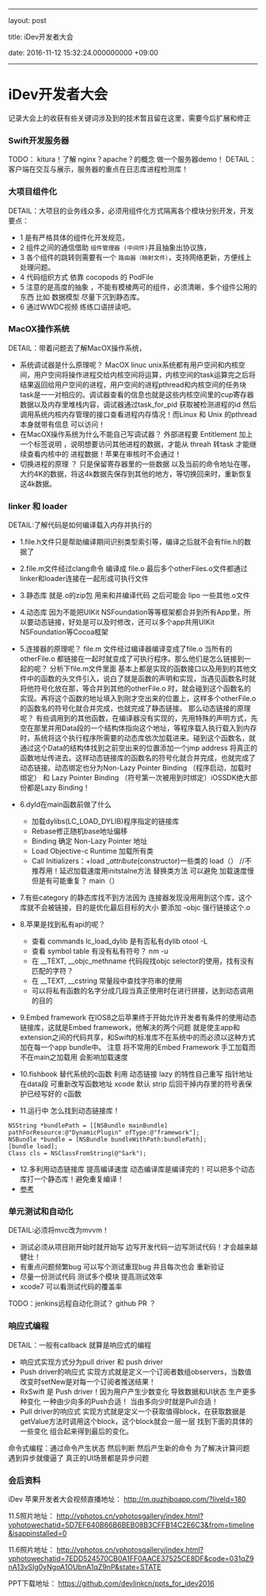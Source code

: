 
---
layout: post

title: iDev开发者大会

date: 2016-11-12 15:32:24.000000000 +09:00

---

# iDev开发者大会


记录大会上的收获有些关键词涉及到的技术暂且留在这里，需要今后扩展和修正


### Swift开发服务器


TODO： kitura！了解 nginx？apache？的概念 做一个服务器demo！ 
DETAIL：客户端在交互与展示，服务器的重点在日志库进程检测库！


### 大项目组件化


DETAIL：大项目的业务线众多，必须用组件化方式隔离各个模块分别开发，开发要点：

+ 1 是有严格具体的组件化开发规范，
+ 2 组件之间的通信借助 `组件管理器 (中间件)`并且抽象出协议族，
+ 3 各个组件的跳转则需要有一个 `路由器（映射文件）`，支持网络更新，方便线上处理问题。
+ 4 代码组织方式 依靠 cocopods 的 PodFile
+ 5 注意的是高度的抽象 ，不能有模棱两可的组件，必须清晰，多个组件公用的东西 比如 数据模型 尽量下沉到静态库。
+ 6 通过WWDC视频 练练口语拼读吧。


### MacOX操作系统

DETAIL：带着问题去了解MacOX操作系统，

+ 系统调试器是什么原理呢？
MacOX linuc unix系统都有用户空间和内核空间，用户空间将操作进程交给内核空间将运算，内核空间的task运算完之后将结果返回给用户空间的进程，用户空间的进程pthread和内核空间的任务块task是一一对相应的。调试器查看的信息也就是这些内核空间里的cup寄存器数据以及内存里堆栈内容，调试器通过task_for_pid 获取被检测进程的id 然后调用系统内核内存管理的接口查看进程内存情况！而Linux 和 Unix 的pthread 本身就带有信息 可以访问！
+ 在MacOX操作系统为什么不能自己写调试器？ 
外部进程要 Entitlement 加上一个标签说明 ，说明想要访问其他进程的数据，才能从 threah 转task 才能继续查看内核中的 进程数据！苹果在审核时不会通过！
+ 切换进程的原理 ？
只是保留寄存器里的一些数据 以及当前的命令地址在哪，大约4K的数据，将这4k数据先保存到其他的地方，等切换回来时，重新恢复这4k数据。


### linker 和 loader


DETAIL:了解代码是如何编译载入内存并执行的

+ 1.file.h文件只是帮助编译期间识别类型索引等，编译之后就不会有file.h的数据了
+ 2.file.m文件经过clang命令 编译成 file.o  最后多个otherFiles.o文件都通过linker和loader连接在一起形成可执行文件
+ 3.静态库 就是.o的zip包 用来和并编译代码 之后可能会 lipo 一些其他.o文件
+ 4.动态库 因为不能把UIKit NSFoundation等等框架都合并到所有App里，所以要动态链接，好处是可以及时修改，还可以多个app共用UIKit NSFoundation等Cocoa框架
+ 5.连接器的原理呢？
file.m 文件经过编译器编译变成了file.o 当所有的otherFile.o 都链接在一起时就变成了可执行程序。那么他们是怎么链接到一起的呢？
分析下file.m文件里面 基本上都是实现的函数接口以及用到的其他文件中的函数的头文件引入，说白了就是函数的声明和实现，当遇见函数名时就将他符号化放在那，等合并到其他的otherFile.o 时，就会碰到这个函数名的实现。再将这个函数的地址填入到刚才空出来的位置上，这样多个otherFile.o 的函数名的符号化就合并完成，也就完成了静态链接。
那么动态链接的原理呢？
有些调用到的其他函数，在编译器没有实现的，先用特殊的声明方式，先空在那里并用Data段的一个结构体指向这个地址，等程序载入执行载入到内存时，系统将这个执行程序所需要的动态库依次加载进来。碰到这个函数名，就通过这个Data的结构体找到之前空出来的位置添加一个jmp address 将真正的函数地址传进去。这样动态链接库的函数名的符号化就合并完成，也就完成了动态链接。动态绑定也分为Non-Lazy Pointer Binding （程序启动，加载时绑定） 和 Lazy Pointer Binding （符号第一次被用到时绑定）iOSSDK绝大部份都是Lazy Binding！

+ 6.dyld在main函数前做了什么
  + 加载dylibs(LC_LOAD_DYLIB)程序指定的链接库
  + Rebase修正随机base地址偏移
  + Binding 确定 Non-Lazy Pointer 地址
  + Load Objective-c Runtime 加载所有类
  + Call Initializers：+load __attribute_(constructor)一些类的 load（） //不推荐用！延迟加载速度用initstalne方法 替换类方法 可以避免 加载速度慢 但是有可能重复？
main（）


+ 7.有些category 的静态库找不到方法因为 连接器发现没用用到这个库，这个库就不会被链接，目的是优化最后目标的大小 要添加 -objc 强行链接这个.o

+ 8.苹果是找到私有api的呢？
  + 查看 commands lc_load_dylib 是有否私有dylib otool -L
  + 查看 symbol table  有没有私有符号？ nm -u
  + 在 __TEXT, __objc_methname 代码段找objc selector的使用，找有没有 匹配的字符？
  + 在 __TEXT, __cstring 常量段中查找字符串的使用 
  + 可以将私有函数的名字分成几段当真正使用时在进行拼接，达到动态调用的目的

+ 9.Embed framework 
在IOS8之后苹果终于开始允许开发者有条件的使用动态链接库，这就是Embed framework，他解决的两个问题
就是使主app和extension之间的代码共享，和Swift的标准库不在系统中的而必须以这种方式加在每一个app bundle中。
注意 将不常用的Embed Framework 手工加载而不在main之加载用 会影响加载速度

+ 10.fishbook 替代系统的c函数
利用 动态链接 lazy 的特性自己重写 指针地址在data段 可重新改写函数地址
xcode 默认 strip 后回干掉内存里的符号表保护已经写好的 c函数

+ 11.运行中 怎么找到动态链接库！
```
NSString *bundlePath = [[NSBundle mainBundle]
pathForResource:@"DynamicPlugin" ofType:@"framework"];
NSBundle *bundle = [NSBundle bundleWithPath:bundlePath];
[bundle load];
Class cls = NSClassFromString(@"Sark");
```

+ 12.多利用动态链接库 提高编译速度 动态编译库是编译完的！可以把多个动态库打一个静态库！避免重复编译！
+ [参考](https://my.oschina.net/kaqijiang/blog/649632)


### 单元测试和自动化
DETAIL:必须将mvc改为mvvm！

+ 测试必须从项目刚开始时就开始写 边写开发代码一边写测试代码！才会越来越健壮！
+ 有重点问题频繁bug 可以写个测试重现bug 并且每次也会 重新验证
+ 尽量一份测试代码 测试多个模块 提高测试效率
+ xcode7 可以看测试代码的覆盖率 

TODO：jenkins远程自动化测试？ github PR ？

### 响应式编程

DETAIL：一般有callback 就算是响应式的编程

+ 响应式实现方式分为pull driver 和 push driver
+ Push driver的响应式 实现方式就是定义一个订阅者数组observers，当数值改变时setNew是对每一个订阅者推送结果！
+ RxSwift 是 Push driver！因为用户产生少数变化 导致数据和UI状态 生产更多种变化 一种由少向多的Push合适！ 当由多向少时就是Pull合适！
+ Pull driver的响应式 实现方式就是定义一个获取值得block，在获取数据是getValue方法时调用这个block，这个block就会一层一层 找到下面的具体的一些变化 组合起来得到最后的变化。

命令式编程：通过命令产生状态 然后判断 然后产生新的命令 为了解决计算问题
遇到异步就傻逼了 真正的UI场景都是异步问题



### 会后资料

iDev 苹果开发者大会视频直播地址：
http://m.quzhiboapp.com/?liveId=180

11.5照片地址：
http://vphotos.cn/vphotosgallery/index.html?vphotowechatid=5D7EF640B66B6BEB08B3CFFB14C2E6C3&from=timeline&isappinstalled=0

11.6照片地址：
http://vphotos.cn/vphotosgallery/index.html?vphotowechatid=7EDD524570CB0A1FF0AACE37525CE8DF&code=031qZ9nA13vSIg0yNgoA1OUbnA1qZ9nP&state=STATE

PPT下载地址：
https://github.com/devlinkcn/ppts_for_idev2016